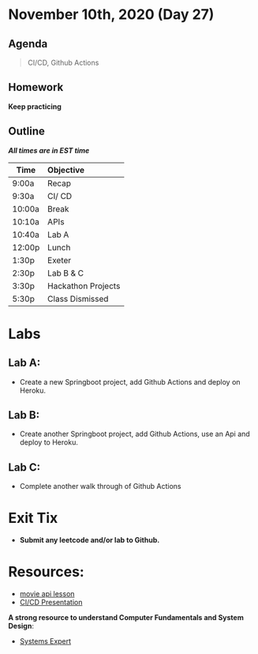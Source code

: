 # November 10th, 2020 (Day 27)

## Agenda
> CI/CD, Github Actions

## Homework 
**Keep practicing**

## Outline
_**All times are in EST time**_

| Time   | Objective                        |
| -------|:---------------------------------|
| 9:00a  | Recap                            |  
| 9:30a  | CI/ CD                           |    
| 10:00a | Break                            |
| 10:10a | APIs                             |
| 10:40a | Lab A                            |
| 12:00p | Lunch                            |
| 1:30p  | Exeter                           | 
| 2:30p  | Lab B & C                        |
| 3:30p  | Hackathon Projects               |
| 5:30p  | Class Dismissed                  |

# Labs

  ## Lab A: 
  - Create a new Springboot project, add Github Actions and deploy on Heroku.
  ## Lab B: 
   - Create another Springboot project, add Github Actions, use an Api and deploy to Heroku.
  ## Lab C:
   -  Complete another walk through of Github Actions
  
# Exit Tix 
  - **Submit any leetcode and/or lab to Github.**

# Resources:
 - [movie api lesson](https://github.com/sjoseph11236/consume-api-demo)
- [CI/CD Presentation](https://docs.google.com/presentation/d/1D8pSLCDrqzZSPZyWHg0_eMk5OxvpMeeOFHmHOZIT2y4/edit?usp=sharing)

**A strong resource to understand Computer Fundamentals and System Design**:
- [Systems Expert](https://www.algoexpert.io/systems/product)
